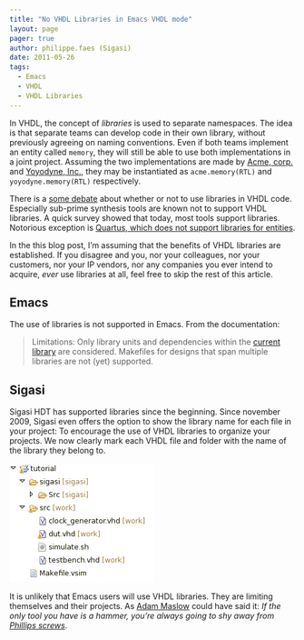 ```yaml
---
title: "No VHDL Libraries in Emacs VHDL mode"
layout: page 
pager: true
author: philippe.faes (Sigasi)
date: 2011-05-26
tags: 
  - Emacs
  - VHDL
  - VHDL Libraries
---
```

In VHDL, the concept of <em>libraries </em> is used to separate
namespaces. The idea is that separate teams can develop code in their
own library, without previously agreeing on naming conventions. Even if
both teams implement an entity called `memory`, they will
still be able to use both implementations in a joint project. Assuming
the two implementations are made by
<a href="http://en.wikipedia.org/wiki/Acme_Corporation">Acme, corp.</a>
and <a href="http://en.wikipedia.org/wiki/Yoyodyne">Yoyodyne, Inc.</a>,
they may be instantiated as `acme.memory(RTL)` and
`yoyodyne.memory(RTL)` respectively.

There is a
<a href="http://www.velocityreviews.com/forums/t522692-use-of-libraries.html">some
debate</a> about whether or not to use libraries in VHDL code.
Especially sub-prime synthesis tools are known not to support VHDL
libraries. A quick survey showed that today, most tools support
libraries. Notorious exception is
<a href="http://quartushelp.altera.com/9.1/mergedProjects/hdl/vhdl/vhdl_pro_libraries.htm">Quartus,
which does not support libraries for entities</a>.

In the this blog post, I’m assuming that the benefits of VHDL libraries
are established. If you disagree and you, nor your colleagues, nor your
customers, nor your IP vendors, nor any companies you ever intend to
acquire, <em>ever</em> use libraries at all, feel free to skip the rest
of this article.

## Emacs
The use of libraries is not supported in Emacs. From the documentation:

> Limitations: Only library units and dependencies within the [current library](/tech/work-not-vhdl-library.html) are considered. Makefiles for designs that span multiple libraries are not (yet) supported.

## Sigasi
Sigasi HDT has supported libraries since the beginning. Since november
2009, Sigasi even offers the option to show the library name for each
file in your project:
To encourage the use of VHDL libraries to organize your projects. We now
clearly mark each VHDL file and folder with the name of the library they
belong to.

![](images/project_explorer_library_decorator.png)

It is unlikely that Emacs users will use VHDL libraries. They are
limiting themselves and their projects. As
<a href="http://en.wikipedia.org/wiki/Law_of_the_instrument">Adam
Maslow</a> could have said it: <em>If the only tool you have is a
hammer, you’re always going to shy away from
<a href="http://en.wikipedia.org/wiki/Phillips_screw">Phillips
screws</a></em>.
